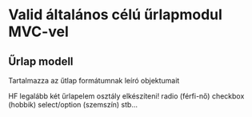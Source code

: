 # Valid általános célú űrlapmodul MVC-vel

## Űrlap modell
Tartalmazza az űtlap formátumnak leíró objektumait

HF
legalább két űrlapelem osztály elkészíteni!
radio (férfi-nő)
checkbox (hobbik)
select/option (szemszín)
stb...